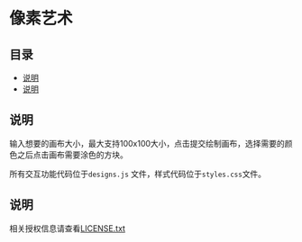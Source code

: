 # 像素艺术

## 目录

* [说明](#说明)
* [说明](#说明)

## 说明

输入想要的画布大小，最大支持100x100大小，点击提交绘制画布，选择需要的颜色之后点击画布需要涂色的方块。

所有交互功能代码位于`designs.js` 文件，样式代码位于`styles.css`文件。

## 说明

相关授权信息请查看[LICENSE.txt](/LICENSE.txt)